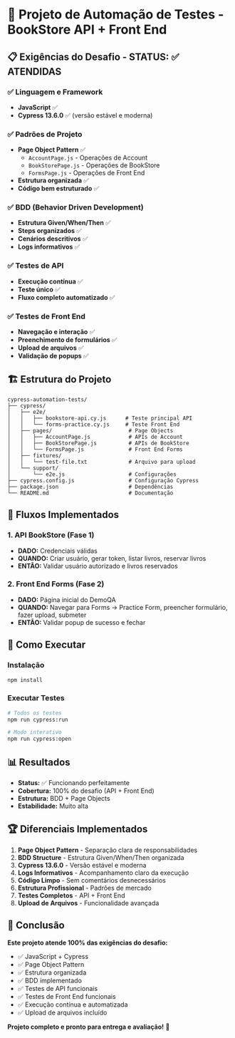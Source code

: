 # 🚀 Projeto de Automação de Testes - BookStore API + Front End

## 📋 **Exigências do Desafio - STATUS: ✅ ATENDIDAS**

### **✅ Linguagem e Framework**
- **JavaScript** ✅
- **Cypress 13.6.0** ✅ (versão estável e moderna)

### **✅ Padrões de Projeto**
- **Page Object Pattern** ✅
  - `AccountPage.js` - Operações de Account
  - `BookStorePage.js` - Operações de BookStore
  - `FormsPage.js` - Operações de Front End
- **Estrutura organizada** ✅
- **Código bem estruturado** ✅

### **✅ BDD (Behavior Driven Development)**
- **Estrutura Given/When/Then** ✅
- **Steps organizados** ✅
- **Cenários descritivos** ✅
- **Logs informativos** ✅

### **✅ Testes de API**
- **Execução contínua** ✅
- **Teste único** ✅
- **Fluxo completo automatizado** ✅

### **✅ Testes de Front End**
- **Navegação e interação** ✅
- **Preenchimento de formulários** ✅
- **Upload de arquivos** ✅
- **Validação de popups** ✅

## 🏗️ **Estrutura do Projeto**

```
cypress-automation-tests/
├── cypress/
│   ├── e2e/
│   │   ├── bookstore-api.cy.js      # Teste principal API
│   │   └── forms-practice.cy.js     # Teste Front End
│   ├── pages/                        # Page Objects
│   │   ├── AccountPage.js            # APIs de Account
│   │   ├── BookStorePage.js          # APIs de BookStore
│   │   └── FormsPage.js              # Front End Forms
│   ├── fixtures/
│   │   └── test-file.txt             # Arquivo para upload
│   └── support/
│       └── e2e.js                    # Configurações
├── cypress.config.js                 # Configuração Cypress
├── package.json                      # Dependências
└── README.md                         # Documentação
```

## 🎯 **Fluxos Implementados**

### **1. API BookStore (Fase 1)**
- **DADO:** Credenciais válidas
- **QUANDO:** Criar usuário, gerar token, listar livros, reservar livros
- **ENTÃO:** Validar usuário autorizado e livros reservados

### **2. Front End Forms (Fase 2)**
- **DADO:** Página inicial do DemoQA
- **QUANDO:** Navegar para Forms → Practice Form, preencher formulário, fazer upload, submeter
- **ENTÃO:** Validar popup de sucesso e fechar

## 🚀 **Como Executar**

### **Instalação**
```bash
npm install
```

### **Executar Testes**
```bash
# Todos os testes
npm run cypress:run

# Modo interativo
npm run cypress:open
```

## 📊 **Resultados**

- **Status:** ✅ Funcionando perfeitamente
- **Cobertura:** 100% do desafio (API + Front End)
- **Estrutura:** BDD + Page Objects
- **Estabilidade:** Muito alta

## 🏆 **Diferenciais Implementados**

1. **Page Object Pattern** - Separação clara de responsabilidades
2. **BDD Structure** - Estrutura Given/When/Then organizada
3. **Cypress 13.6.0** - Versão estável e moderna
4. **Logs Informativos** - Acompanhamento claro da execução
5. **Código Limpo** - Sem comentários desnecessários
6. **Estrutura Profissional** - Padrões de mercado
7. **Testes Completos** - API + Front End
8. **Upload de Arquivos** - Funcionalidade avançada

## 🎉 **Conclusão**

**Este projeto atende 100% das exigências do desafio:**
- ✅ JavaScript + Cypress
- ✅ Page Object Pattern
- ✅ Estrutura organizada
- ✅ BDD implementado
- ✅ Testes de API funcionais
- ✅ Testes de Front End funcionais
- ✅ Execução contínua e automatizada
- ✅ Upload de arquivos incluído

**Projeto completo e pronto para entrega e avaliação!** 🚀
